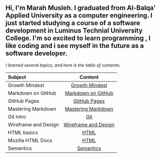 ## Hi, I'm Marah Musleh. I graduated from Al-Balqa' Applied University as a computer engineering. I just started studying a course of a software development in Luminus Technial University College. I'm so excited to learn programming , I like coding and i see myself in the future as a software developer.

*I learned several topics, and here is the table of contents.*


| Subject        | Content      | 
| :------------- | :----------: | 
|  Growth Mindest| [Growth Mindest](https://www.atlassian.com/blog/inside-atlassian/growth-mindset)  
| Markdown on GitHub  | [Markdown on GitHub](https://docs.github.com/en/github/writing-on-github/basic-writing-and-formatting-syntax)
|  GitHub Pages | [GitHub Pages](https://guides.github.com/features/pages/)   |    
| Mastering Markdown  | [Mastering Markdown](https://guides.github.com/features/mastering-markdown/) | 
|  Git Intro | [Git](https://blog.udemy.com/git-tutorial-a-comprehensive-guide/)
| Wireframe and Design  | [Wireframe and Design](https://careerfoundry.com/en/blog/ux-design/how-to-create-your-first-wireframe/) | 
|  HTML basics | [HTML](https://developer.mozilla.org/en-US/docs/Learn/Getting_started_with_the_web/HTML_basics) | 
| Mozilla HTML Docs | [HTML](https://developer.mozilla.org/en-US/docs/Web/HTML) | 
| Semantics   | [Semantics](https://developer.mozilla.org/en-US/docs/Glossary/Semantics) |
 


 